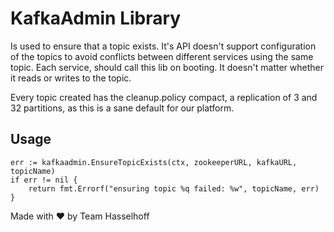 # KafkaAdmin Library

Is used to ensure that a topic exists. It's API doesn't support configuration of
the topics to avoid conflicts between different services using the same topic.
Each service, should call this lib on booting. It doesn't matter whether it
reads or writes to the topic.

Every topic created has the cleanup.policy compact, a replication of 3 and 32
partitions, as this is a sane default for our platform.

## Usage

```
err := kafkaadmin.EnsureTopicExists(ctx, zookeeperURL, kafkaURL, topicName)
if err != nil {
	return fmt.Errorf("ensuring topic %q failed: %w", topicName, err)
}
```

Made with ♥ by Team Hasselhoff
